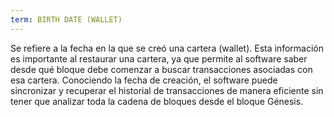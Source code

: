 ```yaml
---
term: BIRTH DATE (WALLET)
---
```


Se refiere a la fecha en la que se creó una cartera (wallet). Esta información es importante al restaurar una cartera, ya que permite al software saber desde qué bloque debe comenzar a buscar transacciones asociadas con esa cartera. Conociendo la fecha de creación, el software puede sincronizar y recuperar el historial de transacciones de manera eficiente sin tener que analizar toda la cadena de bloques desde el bloque Génesis.